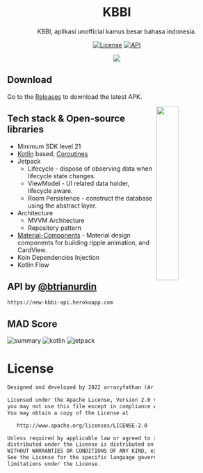 <h1 align="center">KBBI</h1>

<p align="center">  
KBBI, aplikasi unofficial kamus besar bahasa indonesia.
</p>

<p align="center">
  <a href="https://opensource.org/licenses/Apache-2.0"><img alt="License" src="https://img.shields.io/badge/License-Apache%202.0-blue.svg"/></a>
  <a href="https://android-arsenal.com/api?level=21"><img alt="API" src="https://img.shields.io/badge/API-21%2B-brightgreen.svg?style=flat"/></a>
</p>

<p align="center">
<img src="media/Final.png"/>
</p>

## Download
Go to the [Releases](https://github.com/arrazyfathan/kbbi/releases/download/1.0/app-release.apk) to download the latest APK.

<img src="/media/preview.gif" align="right" width="32%"/>

## Tech stack & Open-source libraries
- Minimum SDK level 21
- [Kotlin](https://kotlinlang.org/) based, [Coroutines](https://github.com/Kotlin/kotlinx.coroutines)
- Jetpack
    - Lifecycle - dispose of observing data when lifecycle state changes.
    - ViewModel - UI related data holder, lifecycle aware.
    - Room Persistence - construct the database using the abstract layer.
- Architecture
    - MVVM Architecture
    - Repository pattern
- [Material-Components](https://github.com/material-components/material-components-android) - Material design components for building ripple animation, and CardView.
- Koin Dependencies Injection
- Kotlin Flow

## API by [@btrianurdin](https://github.com/btrianurdin)
```
https://new-kbbi-api.herokuapp.com
``` 

## MAD Score
![summary](media/summary.png "Summary")
![kotlin](media/kotlin.png "Kotlin")
![jetpack](media/jetpack.png "Jetpack")

# License
```xml
Designed and developed by 2022 arrazyfathan (Ar Razy Fathan Rabbani)

Licensed under the Apache License, Version 2.0 (the "License");
you may not use this file except in compliance with the License.
You may obtain a copy of the License at

   http://www.apache.org/licenses/LICENSE-2.0

Unless required by applicable law or agreed to in writing, software
distributed under the License is distributed on an "AS IS" BASIS,
WITHOUT WARRANTIES OR CONDITIONS OF ANY KIND, either express or implied.
See the License for the specific language governing permissions and
limitations under the License.
```